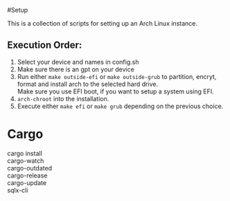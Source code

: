 #Setup

This is a collection of scripts for setting up an Arch Linux instance.

## Execution Order:

1. Select your device and names in config.sh  
2. Make sure there is an gpt on your device  
3. Run either `make outside-efi` or `make outside-grub` to partition, encryt, format and install arch to the selected hard drive.  
    Make sure you use EFI boot, if you want to setup a system using EFI.  
4. `arch-chroot` into the installation.
5. Execute either `make efi` or `make grub` depending on the previous choice.

# Cargo 
cargo install \
    cargo-watch \
    cargo-outdated \
    cargo-release \
    cargo-update \
    sqlx-cli
